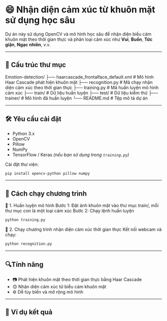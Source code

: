# 😄 Nhận diện cảm xúc từ khuôn mặt sử dụng học sâu

Dự án này sử dụng OpenCV và mô hình học sâu để nhận diện biểu cảm khuôn mặt theo thời gian thực và phân loại cảm xúc như **Vui**, **Buồn**, **Tức giận**, **Ngạc nhiên**, v.v.

---

## 📁 Cấu trúc thư mục

Emotion-detection/
├── haarcascade_frontalface_default.xml   # Mô hình Haar Cascade phát hiện khuôn mặt
├── recognition.py                        # Mã chạy nhận diện cảm xúc theo thời gian thực
├── training.py                           # Mã huấn luyện mô hình cảm xúc
├── train/                                # Dữ liệu huấn luyện
├── test/                                 # Dữ liệu kiểm thử
├── trainer/                              # Mô hình đã huấn luyện
└── README.md                             # Tệp mô tả dự án

---

## 🛠️ Yêu cầu cài đặt

- Python 3.x
- OpenCV
- Pillow
- NumPy
- TensorFlow / Keras *(nếu bạn sử dụng trong `training.py`)*

Cài đặt thư viện:

```bash
pip install opencv-python pillow numpy
```

---

## 🚀 Cách chạy chương trình
🔧 1. Huấn luyện mô hình
Bước 1: Đặt ảnh khuôn mặt vào thư mục train/, mỗi thư mục con là một loại cảm xúc
Bước 2: Chạy lệnh huấn luyện
```bash
python training.py
```
🎥 2. Chạy chương trình nhận diện cảm xúc thời gian thực
Kết nối webcam và chạy:
```bash
python recognition.py
```

---

## 🔍Tính năng
- 📷 Phát hiện khuôn mặt theo thời gian thực bằng Haar Cascade
- 😊 Nhận diện cảm xúc từ biểu cảm khuôn mặt
- ⚙️ Dễ tùy biến và mở rộng mô hình

---

## 📸 Ví dụ kết quả



